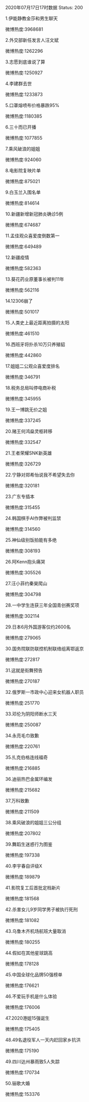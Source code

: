2020年07月17日17时数据
Status: 200

1.伊能静教金莎和男生聊天

微博热度:3968681

2.外交部新任发言人汪文斌

微博热度:1262296

3.志愿到底谁说了算

微博热度:1250927

4.李建群去世

微博热度:1233873

5.口罩熔喷布价格暴跌95%

微博热度:1180385

6.三十而已开播

微博热度:1077855

7.乘风破浪的姐姐

微博热度:924060

8.电影院复映片单

微博热度:875021

9.白玉兰入围名单

微博热度:814614

10.新疆新增新冠肺炎确诊5例

微博热度:674687

11.孟佳观众喜爱度倒数第一

微博热度:649489

12.新疆疫情

微博热度:582363

13.葵花药业原董事长被判11年

微博热度:562116

14.12306崩了

微博热度:501017

15.人类史上最近距离拍摄的太阳

微博热度:461510

16.西班牙将扑杀10万只养殖貂

微博热度:442860

17.姐姐二公观众喜爱度排名

微博热度:346791

18.税务总局叫停电商补税

微博热度:345955

19.王一博跳无价之姐

微博热度:337245

20.赌王何鸿燊灵柩转移

微博热度:332547

21.王者荣耀SNK新英雄

微博热度:326729

22.宁静对郑希怡说我不希望失去你

微博热度:320181

23.广东专插本

微博热度:315455

24.韩国棋手AI作弊被判监禁

微博热度:314560

25.神仙级别饭拍能有多绝

微博热度:308193

26.阿Kenn抱头痛哭

微博热度:305526

27.汪小菲约秦昊爬山

微博热度:304798

28.一中学生连获三年全国青创赛奖项

微博热度:302114

29.日本6月外国游客仅约2600名

微博热度:279065

30.国务院联防联控机制联络组离鄂返京

微博热度:272817

31.这就是街舞预告

微博热度:270187

32.俄罗斯一市政中心迎来女机器人职员

微博热度:251770

33.邓伦为阴阳师断水三天

微博热度:250087

34.永亮毛巾致歉

微博热度:220761

35.扎克伯格连线福奇

微博热度:216885

36.迪丽热巴金属环编发

微博热度:215682

37.万科致歉

微博热度:211509

38.乘风破浪的姐姐三公分组

微博热度:207802

39.舞蹈生迷惑行为图鉴

微博热度:197338

40.李宇春自评级X

微博热度:189879

41.影院复工后首批定档新片

微博热度:181568

42.杀害女儿9岁同学男子被执行死刑

微博热度:181082

43.乌鲁木齐机场航班大量取消

微博热度:180255

44.假如在其他星球跳高

微博热度:178128

45.中国全球化品牌50强榜单

微博热度:176621

46.不爱玩手机是什么体验

微博热度:176006

47.2020港姐15强诞生

微博热度:175405

48.49名退役军人一天内赶回家乡抗洪

微博热度:175190

49.四川达州暴雨致5人失踪

微博热度:170734

50.骊歌大婚

微博热度:153376

